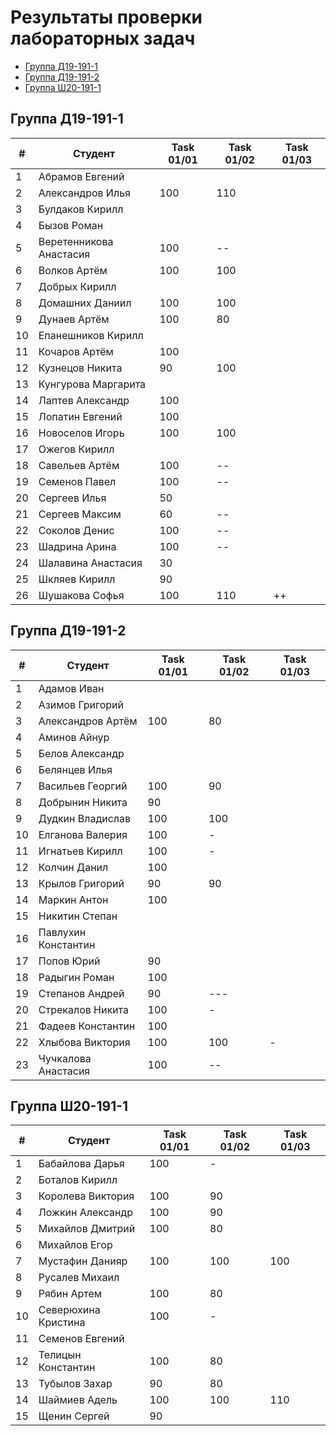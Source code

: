 # Результаты проверки лабораторных задач

<!--TOC-->
  - [Группа Д19-191-1](#-19-191-1)
  - [Группа Д19-191-2](#-19-191-2)
  - [Группа Ш20-191-1](#-20-191-1)
<!--/TOC-->

## Группа Д19-191-1
|#|Студент| Task 01/01 | Task 01/02 | Task 01/03 | 
|----|--|--|--|--|
|1|Абрамов Евгений||
|2|Александров Илья|100|110|
|3|Булдаков Кирилл|
|4|Бызов Роман|
|5|Веретенникова Анастасия|100|--|
|6|Волков Артём|100|100|
|7|Добрых Кирилл|
|8|Домашних Даниил|100|100|
|9|Дунаев Артём|100|80|
|10|Епанешников Кирилл|
|11|Кочаров Артём|100|
|12|Кузнецов Никита|90|100|
|13|Кунгурова Маргарита|
|14|Лаптев Александр|100|
|15|Лопатин Евгений|100|
|16|Новоселов Игорь|100|100|
|17|Ожегов Кирилл|
|18|Савельев Артём|100|--|
|19|Семенов Павел|100|--|
|20|Сергеев Илья|50|
|21|Сергеев Максим|60|--|
|22|Соколов Денис|100|--|
|23|Шадрина Арина|100|--|
|24|Шалавина Анастасия|30|
|25|Шкляев Кирилл|90|
|26|Шушакова Софья|100|110|++|

## Группа Д19-191-2
|#|Студент| Task 01/01 | Task 01/02 | Task 01/03 |
|----|--|--|--|--|
|1|Адамов Иван|
|2|Азимов Григорий|
|3|Александров Артём|100|80|
|4|Аминов Айнур|
|5|Белов Александр|
|6|Белянцев Илья|
|7|Васильев Георгий|100|90|
|8|Добрынин Никита|90|
|9|Дудкин Владислав|100|100|
|10|Елганова Валерия|100|-|
|11|Игнатьев Кирилл|100|-|
|12|Колчин Данил|100|
|13|Крылов Григорий|90|90|
|14|Маркин Антон|100|
|15|Никитин Степан|
|16|Павлухин Константин|
|17|Попов Юрий|90|
|18|Радыгин Роман|100|
|19|Степанов Андрей|90|---|
|20|Стрекалов Никита|100|-|
|21|Фадеев Константин|100|
|22|Хлыбова Виктория|100|100|-|
|23|Чучкалова Анастасия|100|--|

## Группа Ш20-191-1
|#|Студент| Task 01/01 | Task 01/02 | Task 01/03 |
|----|--|--|--|--|
|1|Бабайлова Дарья|100|-|
|2|Боталов Кирилл|
|3|Королева Виктория|100|90|
|4|Ложкин Александр|100|90|
|5|Михайлов Дмитрий|100|80|
|6|Михайлов Егор|
|7|Мустафин Данияр|100|100|100|
|8|Русалев Михаил|
|9|Рябин Артем|100|80|
|10|Северюхина Кристина|100|-|
|11|Семенов Евгений|
|12|Телицын Константин|100|80|
|13|Тубылов Захар|90|80|
|14|Шаймиев Адель|100|100|110|
|15|Щенин Сергей|90|
